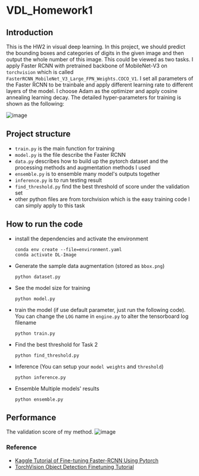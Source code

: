 # VDL_Homework1
## Introduction
This is the HW2 in visual deep learning. In this project, we should predict the bounding boxes and categories of digits in the given image and then output the whole number of this image. This could be viewed as two tasks. I apply Faster RCNN with pretrained backbone of MobileNet-V3 on `torchvision` which is called `FasterRCNN_MobileNet_V3_Large_FPN_Weights.COCO_V1`. I set all parameters of the Faster RCNN to be trainbale and apply different learning rate to different layers of the model. I choose Adam as the optimizer and apply cosine annealing learning decay. The detailed hyper-parameters for training is shown as the following:

![image](https://github.com/user-attachments/assets/f0e416fe-0115-4dc2-9829-d934fa96c057)

## Project structure
- `train.py` is the main function for training
- `model.py` is the file describe the Faster RCNN
- `data.py` describes how to build up the pytorch dataset and the processing methods and augmentation methods I used
- `ensemble.py` is to ensemble many model's outputs together
- `inference.py` is to run testing result
- `find_threshold.py` find the best threshold of score under the validation set
- other python files are from torchvision which is the easy training code I can simply apply to this task

## How to run the code
- install the dependencies and activate the environment
  ```
  conda env create --file=environment.yaml
  conda activate DL-Image
  ```
- Generate the sample data augmentation (stored as `bbox.png`)
  ```
  python dataset.py
  ```
- See the model size for training
  ```
  python model.py
  ```
- train the model (if use default parameter, just run the following code). You can change the `LOG` name in `engine.py` to alter the tensorboard log filename
  ```
  python train.py
  ```
- Find the best threshold for Task 2
  ```
  python find_threshold.py
  ```
- Inference (You can setup your `model weights` and `threshold`)
  ```
  python inference.py
  ```
- Ensemble Multiple models' results
  ```
  python ensemble.py
  ```

## Performance
The validation score of my method.
![image](https://github.com/user-attachments/assets/3f04c546-1cfb-421b-a72d-74c5688f5587)


### Reference
- [Kaggle Tutorial of Fine-tuning Faster-RCNN Using Pytorch](https://www.kaggle.com/code/yerramvarun/fine-tuning-faster-rcnn-using-pytorch#Model)
- [TorchVision Object Detection Finetuning Tutorial](https://pytorch.org/tutorials/intermediate/torchvision_tutorial.html)
